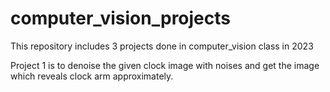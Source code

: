 # computer_vision_projects
This repository includes 3 projects done in computer_vision class in 2023

Project 1 is to denoise the given clock image with noises and get the image which reveals clock arm approximately.
